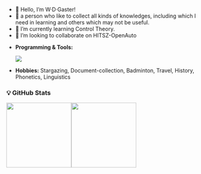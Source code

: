 - 👋 Hello, I’m W·D·Gaster!
- 👀 a person who like to collect all kinds of knowledges, including which I need in learning and others which may not be useful.
- 🌱 I’m currently learning Control Theory.
- 💞️ I’m looking to collaborate on HITSZ-OpenAuto

<!---
WDGaster703/WDGaster703 is a ✨ special ✨ repository because its `README.md` (this file) appears on your GitHub profile.
You can click the Preview link to take a look at your changes.
--->

<!-- 技能图标展示 -->

- **Programming & Tools:**
  <!-- Generated from: https://git.io/typing-svg -->
  <p>
    <a href="https://skillicons.dev">
      <img src="https://skillicons.dev/icons?i=c,py,vscode,git,github,md,latex,matlab" />
    </a>
  </p>

- **Hobbies:** Stargazing, Document-collection, Badminton, Travel, History, Phonetics, Linguistics

### 💡 GitHub Stats

<div style="display: flex;">
  <img
    style="height: 170px; object-fit: cover;"
    src="https://github-readme-stats.vercel.app/api?username=W.D.Gaster&theme=tokyonight&show_icons=true"
  />
  <img
    style="height: 170px; object-fit: cover;"
    src="https://github-readme-stats.vercel.app/api/top-langs/?username=W.D.Gaster&layout=compact&theme=tokyonight"
  />
</div>

